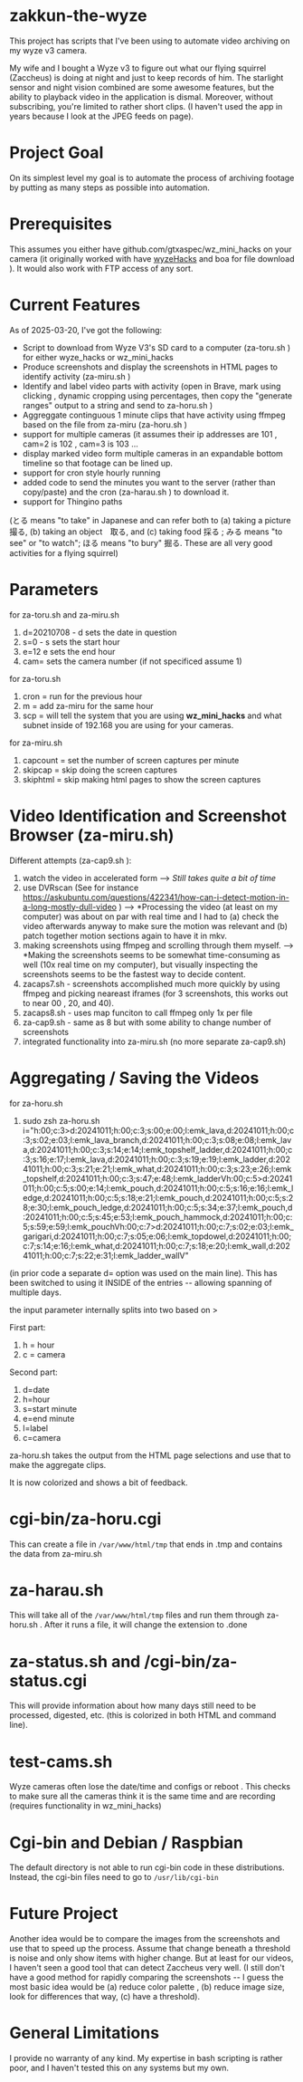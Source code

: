 # zakkun-the-wyze

This project has scripts that I've been using to automate video archiving on my wyze v3 camera. 

My wife and I bought a Wyze v3 to figure out what our flying squirrel (Zaccheus) is doing at night and just to keep records of him. The starlight sensor and night vision combined are some awesome features, but the ability to playback video in the application is dismal. Moreover, without subscribing, you're limited to rather short clips. (I haven't used the app in years because I look at the JPEG feeds on page).

# Project Goal

On its simplest level my goal is to automate the process of archiving footage by putting as many steps as possible into automation.

# Prerequisites

This assumes you either have github.com/gtxaspec/wz_mini_hacks on your camera (it originally worked with have [wyzeHacks](https://github.com/HclX/WyzeHacks) and boa for file download ). It would also work with FTP access of any sort.

# Current Features

As of 2025-03-20, I've got the following:
* Script to download from Wyze V3's SD card to a computer (za-toru.sh ) for either wyze_hacks or wz_mini_hacks
* Produce screenshots and display the screenshots in HTML pages to identify activity (za-miru.sh )
* Identify and label video parts with activity (open in Brave, mark using clicking , dynamic cropping using percentages, then copy the "generate ranges" output to a string and send to za-horu.sh )
* Aggreggate continguous 1 minute clips that have activity using ffmpeg based on the file from za-miru (za-horu.sh )
* support for multiple cameras (it assumes their ip addresses are 101 , cam=2 is 102 , cam=3 is 103 ...
* display marked video form multiple cameras in an expandable bottom timeline so that footage can be lined up.
* support for cron style hourly running
* added code to send the minutes you want to the server (rather than copy/paste) and the cron (za-harau.sh ) to download it.
* support for Thingino paths

(とる means "to take" in Japanese and can refer both to (a) taking a picture　撮る, (b) taking an object　取る, and (c) taking food 採る ; みる means "to see" or "to watch"; ほる means "to bury" 掘る. These are all very good activities for a flying squirrel)

# Parameters

for za-toru.sh and za-miru.sh  
1. d=20210708  - d sets the date in question
2. s=0 - s sets the start hour
3. e=12  e sets the end hour
4. cam= sets the camera number (if not specificed assume 1)

for za-toru.sh 
1. cron = run for the previous hour
2. m = add za-miru for the same hour
3. scp = will tell the system that you are using **wz_mini_hacks** and what subnet inside of 192.168 you are using for your cameras.

for za-miru.sh
1. capcount = set the number of screen captures per minute 
2. skipcap = skip doing the screen captures
3. skiphtml = skip making html pages to show the screen captures


# Video Identification and Screenshot Browser (za-miru.sh)


Different attempts (za-cap9.sh ):
1. watch the video in accelerated form --> *Still takes quite a bit of time*
2. use DVRscan (See for instance https://askubuntu.com/questions/422341/how-can-i-detect-motion-in-a-long-mostly-dull-video ) --> *Processing the video (at least on my computer) was about on par with real time and I had to (a) check the video afterwards anyway to make sure the motion was relevant and (b) patch together motion sections again to have it in mkv.
3. making screenshots using ffmpeg and scrolling through them myself. --> *Making the screenshots seems to be somewhat time-consuming as well (10x real time on my computer), but visually inspecting the screenshots seems to be the fastest way to decide content.
4. zacaps7.sh - screenshots accomplished much more quickly by using ffmpeg and picking neareast iframes (for 3 screenshots, this works out to near 00 , 20, and 40).
5. zacaps8.sh - uses map funciton to call ffmpeg only 1x per file
6. za-cap9.sh - same as 8 but with some ability to change number of screenshots
7. integrated functionality into za-miru.sh (no more separate za-cap9.sh)


# Aggregating / Saving the Videos
for za-horu.sh
1. sudo zsh za-horu.sh  i="h:00;c:3>d:20241011;h:00;c:3;s:00;e:00;l:emk_lava,d:20241011;h:00;c:3;s:02;e:03;l:emk_lava_branch,d:20241011;h:00;c:3;s:08;e:08;l:emk_lava,d:20241011;h:00;c:3;s:14;e:14;l:emk_topshelf_ladder,d:20241011;h:00;c:3;s:16;e:17;l:emk_lava,d:20241011;h:00;c:3;s:19;e:19;l:emk_ladder,d:20241011;h:00;c:3;s:21;e:21;l:emk_what,d:20241011;h:00;c:3;s:23;e:26;l:emk_topshelf,d:20241011;h:00;c:3;s:47;e:48;l:emk_ladderVh:00;c:5>d:20241011;h:00;c:5;s:00;e:14;l:emk_pouch,d:20241011;h:00;c:5;s:16;e:16;l:emk_ledge,d:20241011;h:00;c:5;s:18;e:21;l:emk_pouch,d:20241011;h:00;c:5;s:28;e:30;l:emk_pouch_ledge,d:20241011;h:00;c:5;s:34;e:37;l:emk_pouch,d:20241011;h:00;c:5;s:45;e:53;l:emk_pouch_hammock,d:20241011;h:00;c:5;s:59;e:59;l:emk_pouchVh:00;c:7>d:20241011;h:00;c:7;s:02;e:03;l:emk_garigari,d:20241011;h:00;c:7;s:05;e:06;l:emk_topdowel,d:20241011;h:00;c:7;s:14;e:16;l:emk_what,d:20241011;h:00;c:7;s:18;e:20;l:emk_wall,d:20241011;h:00;c:7;s:22;e:31;l:emk_ladder_wallV"


(in prior code a separate d= option was used on the main line). This has been switched to using it INSIDE of the entries -- allowing spanning of multiple days.

the input parameter internally splits into two based on >

First part:
1. h = hour
2. c = camera

Second part:
1. d=date
2. h=hour
3. s=start minute
4. e=end minute
5. l=label
6. c=camera


za-horu.sh takes the output from the HTML page selections and use that to make the aggregate clips.

It is now colorized and shows a bit of feedback.

# cgi-bin/za-horu.cgi

This can create a file in `/var/www/html/tmp` that ends in .tmp and contains the data from za-miru.sh

# za-harau.sh

This will take all of the `/var/www/html/tmp` files and run them through za-horu.sh . After it runs a file, it will change the extension to .done

# za-status.sh and /cgi-bin/za-status.cgi

This will provide information about how many days still need to be processed, digested, etc. (this is colorized in both HTML and command line).

# test-cams.sh

Wyze cameras often lose the date/time and configs or reboot . This checks to make sure all the cameras think it is the same time and are recording (requires functionality in wz_mini_hacks)

# Cgi-bin and Debian / Raspbian 

The default directory is not able to run cgi-bin code in these distributions. Instead, the cgi-bin files need to go to `/usr/lib/cgi-bin`


# Future Project

Another idea would be to compare the images from the screenshots and use that to speed up the process. Assume that change beneath a threshold is noise and only show items with higher change. But at least for our videos, I haven't seen a good tool that can detect Zaccheus very well. (I still don't have a good method for rapidly comparing the screenshots -- I guess the most basic idea would be (a) reduce color palette , (b) reduce image size, look for differences that way, (c) have a threshold).
 

# General Limitations

I provide no warranty of any kind. My expertise in bash scripting is rather poor, and I haven't tested this on any systems but my own.

